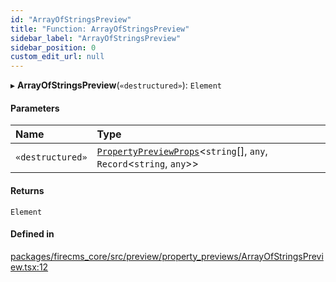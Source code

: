 ```yaml
---
id: "ArrayOfStringsPreview"
title: "Function: ArrayOfStringsPreview"
sidebar_label: "ArrayOfStringsPreview"
sidebar_position: 0
custom_edit_url: null
---
```


▸ **ArrayOfStringsPreview**(`«destructured»`): `Element`

#### Parameters

| Name | Type |
| :------ | :------ |
| `«destructured»` | [`PropertyPreviewProps`](../interfaces/PropertyPreviewProps.md)\<`string`[], `any`, `Record`\<`string`, `any`\>\> |

#### Returns

`Element`

#### Defined in

[packages/firecms_core/src/preview/property_previews/ArrayOfStringsPreview.tsx:12](https://github.com/FireCMSco/firecms/blob/d45f3739/packages/firecms_core/src/preview/property_previews/ArrayOfStringsPreview.tsx#L12)
